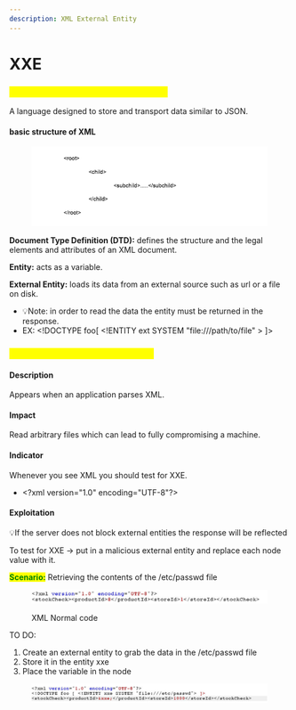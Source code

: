```yaml
---
description: XML External Entity
---
```


# XXE

### <mark style="color:yellow;">Extensible Markup Language (XML)</mark>

A language designed to store and transport data similar to JSON.

#### basic structure of XML

<figure><img src="../.gitbook/assets/image (40).png" alt=""><figcaption></figcaption></figure>

**Document Type Definition (DTD):** defines the structure and the legal elements and attributes of an XML document.

**Entity:** acts as a variable.

**External Entity:** loads its data from an external source such as url or a file on disk.

* 💡Note: in order to read the data the entity must be returned in the response.
* EX: \<!DOCTYPE foo\[ \<!ENTITY ext SYSTEM "file:///path/to/file" > ]>

### <mark style="color:yellow;">XML External Entity(XXE) Attack</mark>

#### Description

Appears when an application parses XML.

#### Impact

Read arbitrary files which can lead to fully compromising a machine.

#### Indicator

Whenever you see XML you should test for XXE.

* \<?xml version="1.0" encoding="UTF-8"?>

#### Exploitation

💡If the server does not block external entities the response will be reflected

To test for XXE -> put in a malicious external entity and replace each node value with it.

<mark style="color:green;">**Scenario:**</mark> Retrieving the contents of the /etc/passwd file

<figure><img src="../.gitbook/assets/image (42).png" alt=""><figcaption><p>XML Normal code</p></figcaption></figure>

TO DO:

1. Create an external entity to grab the data in the /etc/passwd file
2. Store it in the entity xxe
3. Place the variable in the node

<figure><img src="../.gitbook/assets/image (43).png" alt=""><figcaption></figcaption></figure>

